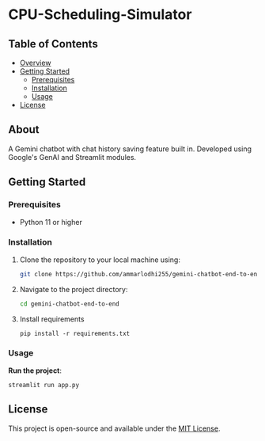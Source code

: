 # CPU-Scheduling-Simulator

## Table of Contents
- [Overview](#overview)
- [Getting Started](#getting-started)
  - [Prerequisites](#prerequisites)
  - [Installation](#installation)
  - [Usage](#usage)
- [License](#license)


## About

A Gemini chatbot with chat history saving feature built in. Developed using Google's GenAI and Streamlit modules.

## Getting Started

### Prerequisites
- Python 11 or higher

### Installation

1. Clone the repository to your local machine using:
   ```bash
   git clone https://github.com/ammarlodhi255/gemini-chatbot-end-to-end.git
   ```
   
2. Navigate to the project directory:
   ```bash
   cd gemini-chatbot-end-to-end
   ```
3. Install requirements

    ```
    pip install -r requirements.txt
    ```

### Usage

**Run the project**: 
```
streamlit run app.py
```

## License

This project is open-source and available under the [MIT License](LICENSE).
